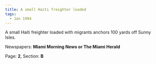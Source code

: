```yaml
---  
title: A small Haiti freighter loaded  
tags:  
  - Jan 1994  
---  
```

  
A small Haiti freighter loaded with migrants anchors 100 yards off Sunny Isles.  
  
Newspapers: **Miami Morning News or The Miami Herald**  
  
Page: **2**, Section: **B** 
